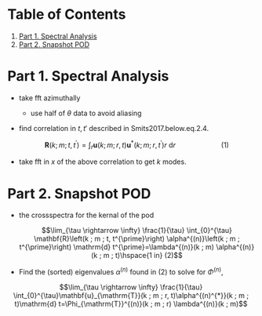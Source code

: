 
# Table of Contents

1.  [Part 1. Spectral Analysis](#org377dab5)
2.  [Part 2. Snapshot POD](#org20579df)



<a id="org377dab5"></a>

# Part 1. Spectral Analysis

-   take fft azimuthally
    -   use half of $\theta$ data to avoid aliasing
-   find correlation in $t,t'$ described in Smits2017.below.eq.2.4.
    
    $$\mathbf{R}\left(k ; m ; t, t^{\prime}\right)=\int_{r} \mathbf{u}(k ; m ; r, t) \mathbf{u}^{*}\left(k ; m ; r, t^{\prime}\right) r \mathrm{~d} r \hspace{1in} (1)$$
-   take fft in $x$ of the above correlation to get $k$ modes.


<a id="org20579df"></a>

# Part 2. Snapshot POD

-   the crossspectra for the kernal of the pod
    
    $$\lim_{\tau \rightarrow \infty} \frac{1}{\tau} \int_{0}^{\tau} \mathbf{R}\left(k ; m ; t, t^{\prime}\right) \alpha^{(n)}\left(k ; m ; t^{\prime}\right) \mathrm{d} t^{\prime}=\lambda^{(n)}(k ; m) \alpha^{(n)}(k ; m ; t)\hspace{1 in} (2)$$

-   Find the (sorted) eigenvalues $\alpha^{(n)}$ found in (2) to solve for $\Phi^{(n)}$,

$$\lim_{\tau \rightarrow \infty} \frac{1}{\tau} \int_{0}^{\tau}\mathbf{u}_{\mathrm{T}}(k ; m ; r, t)\alpha^{(n)^{*}}(k ; m ; t)\mathrm{d} t=\Phi_{\mathrm{T}}^{(n)}(k ; m ; r) \lambda^{(n)}(k ; m)$$

